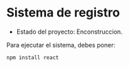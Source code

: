 <h1>Sistema de registro</h1>

- Estado del proyecto: Enconstruccion.

Para ejecutar el sistema, debes poner: 

```npm install react```
